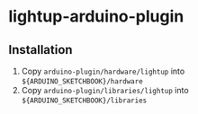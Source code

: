 lightup-arduino-plugin
======================

Installation
------------

1. Copy ```arduino-plugin/hardware/lightup``` into ```${ARDUINO_SKETCHBOOK}/hardware```
2. Copy ```arduino-plugin/libraries/lightup``` into ```${ARDUINO_SKETCHBOOK}/libraries```
